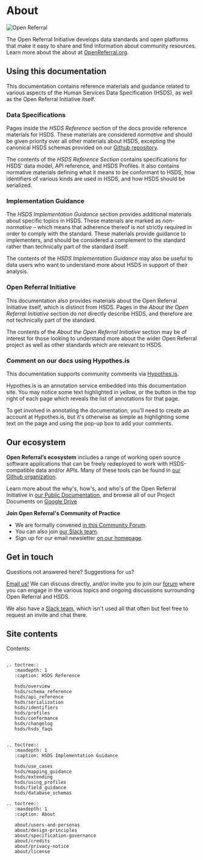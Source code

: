 About
=====

![Open Referral](assets/OpenReferral_Logo_Green.png)

The Open Referral Initiative develops data standards and open platforms that make it easy to share and find information about community resources. Learn more about the about at [OpenReferral.org](https://www.openreferral.org).

## Using this documentation

This documentation contains reference materials and guidance related to various aspects of the Human Services Data Specification (HSDS), as well as the Open Referral Initiative itself.

### Data Specifications

Pages inside the *HSDS Reference* section of the docs provide reference materials for HSDS. These materials are considered *normative* and should be given priority over all other materials about HSDS, excepting the canonical HSDS schemas provided on our [Github repository](https://github.com/openreferral/specification).

The contents of the *HSDS Reference Section* contains specifications for HSDS' data model, API reference, and HSDS Profiles. It also contains normative materials defining what it means to be conformant to HSDS, how identifiers of various kinds are used in HSDS, and how HSDS should be serialized.

### Implementation Guidance

The *HSDS Implementation Guidance* section provides additional materials about specific topics in HSDS. These materials are marked as *non-normative* &ndash; which means that adherence thereof is not strictly required in order to comply with the standard. These materials provide guidance to implementers, and should be considered a complement to the standard rather than technically part of the standard itself.

The contents of the *HSDS Implementation Guidance* may also be useful to data users who want to understand more about HSDS in support of their analysis.


### Open Referral Initiative

This documentation also provides materials about the Open Referral Initiative itself, which is distinct from HSDS. Pages in the *About the Open Referral Initiative* section do not directly describe HSDS, and therefore are not technically part of the standard.

The contents of the *About the Open Referral Initiative* section may be of interest for those looking to understand more about the wider Open Referral project as well as other standards which are relevant to HSDS.

### Comment on our docs using Hypothes.is

This documentation supports community comments via [Hypothes.is](https://web.hypothes.is/).

Hypothes.is is an annotation service embedded into this documentation site. You may notice some text highlighted in yellow, or the button in the top right of each page which reveals the list of annotations for that page.

To get involved in annotating the documentation, you'll need to create an account at Hypothes.is, but it's otherwise as simple as highlighting some text on the page and using the pop-up box to add your comments.

## Our ecosystem

**Open Referral’s ecosystem** includes a range of working open source software applications that can be freely redeployed to work with HSDS-compatible data and/or APIs. Many of these tools can be found in [our Github organization](http://github.com/openreferral).

Learn more about the why's, how's, and who's of the Open Referral Initiative in [our Public Documentation](https://docs.google.com/document/d/17cJxF_1P6fafcsFJQERFQifKKc_kPbAKmAXwe2LWDcI/edit?usp=drive_web), and browse all of our Project Documents on [Google Drive](https://drive.google.com/drive/folders/0B-5CZ4ZLjTHqfk12WTFUbVk1NjBYMjRaZTlZRlN1UjhWMS1MN0tLV3Q4ejY3TWpOYWwwVDg?resourcekey=0-V8QRlJu4Jlrw40yN1U_TKQ&usp=sharing)

**Join Open Referral's Community of Practice**

* We are formally convened [in this Community Forum](https://forum.openreferral.org/).
* You can also join [our Slack team](https://openreferral.org/get-involved/join-our-slack-team/).
* Sign up for our email newsletter [on our homepage](https://openreferral.org/).

## Get in touch

Questions not answered here? Suggestions for us?

[Email us!](mailto:info@openreferral.org) We can discuss directly, and/or invite you to join our [forum](https://forum.openreferral.org) where you can engage in the various topics and ongoing discussions surrounding Open Referral and HSDS.

We also have a [Slack team](https://openreferral.org/get-involved/join-our-slack-team/), which isn't used all that often but feel free to request an invite and chat there.

## Site contents

Contents:

```{eval-rst}

.. toctree::
   :maxdepth: 1
   :caption: HSDS Reference

   hsds/overview
   hsds/schema_reference
   hsds/api_reference
   hsds/serialization
   hsds/identifiers
   hsds/profiles
   hsds/conformance
   hsds/changelog
   hsds/hsds_faqs


.. toctree::
   :maxdepth: 1
   :caption: HSDS Implementation Guidance

   hsds/use_cases
   hsds/mapping_guidance
   hsds/extending
   hsds/using_profiles
   hsds/field_guidance
   hsds/database_schemas

.. toctree::
   :maxdepth: 1
   :caption: About

   about/users-and-personas
   about/design-principles
   about/specification-governance
   about/credits
   about/privacy-notice
   about/license
```

